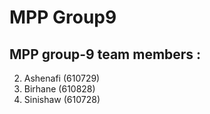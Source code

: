 # MPP Group9
##  MPP group-9 team members :  
2. Ashenafi  (610729)
3. Birhane   (610828)
3. Sinishaw  (610728)
